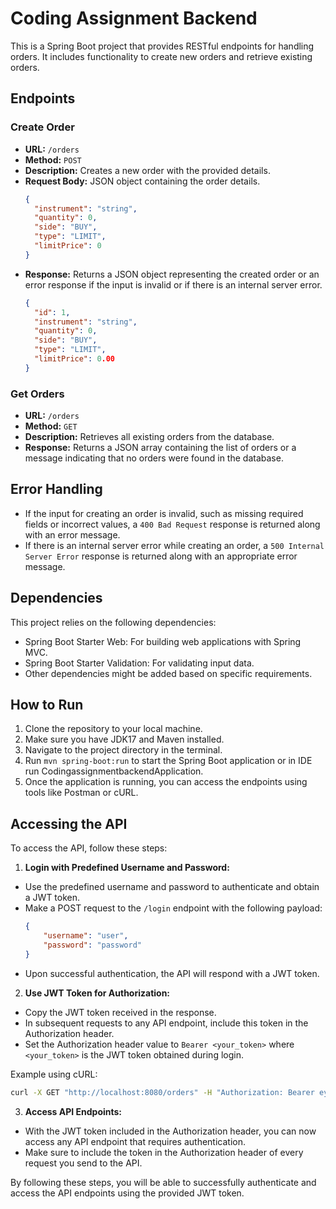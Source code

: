 # Coding Assignment Backend

This is a Spring Boot project that provides RESTful endpoints for handling orders. It includes functionality to create new orders and retrieve existing orders.

## Endpoints

### Create Order

- **URL:** `/orders`
- **Method:** `POST`
- **Description:** Creates a new order with the provided details.
- **Request Body:** JSON object containing the order details.
  ```json
  {
    "instrument": "string",
    "quantity": 0,
    "side": "BUY",
    "type": "LIMIT",
    "limitPrice": 0
  }
  ```
- **Response:** Returns a JSON object representing the created order or an error response if the input is invalid or if there is an internal server error.
  ```json
  {
    "id": 1,
    "instrument": "string",
    "quantity": 0,
    "side": "BUY",
    "type": "LIMIT",
    "limitPrice": 0.00
  }
  ```

### Get Orders

- **URL:** `/orders`
- **Method:** `GET`
- **Description:** Retrieves all existing orders from the database.
- **Response:** Returns a JSON array containing the list of orders or a message indicating that no orders were found in the database.

## Error Handling

- If the input for creating an order is invalid, such as missing required fields or incorrect values, a `400 Bad Request` response is returned along with an error message.
- If there is an internal server error while creating an order, a `500 Internal Server Error` response is returned along with an appropriate error message.

## Dependencies

This project relies on the following dependencies:

- Spring Boot Starter Web: For building web applications with Spring MVC.
- Spring Boot Starter Validation: For validating input data.
- Other dependencies might be added based on specific requirements.

## How to Run

1. Clone the repository to your local machine.
2. Make sure you have JDK17 and Maven installed.
3. Navigate to the project directory in the terminal.
4. Run `mvn spring-boot:run` to start the Spring Boot application or in IDE run CodingassignmentbackendApplication.
5. Once the application is running, you can access the endpoints using tools like Postman or cURL.

## Accessing the API

To access the API, follow these steps:

1. **Login with Predefined Username and Password:**
  - Use the predefined username and password to authenticate and obtain a JWT token.
  - Make a POST request to the `/login` endpoint with the following payload:
    ```json
    {
        "username": "user",
        "password": "password"
    }
    ```
  - Upon successful authentication, the API will respond with a JWT token.

2. **Use JWT Token for Authorization:**
  - Copy the JWT token received in the response.
  - In subsequent requests to any API endpoint, include this token in the Authorization header.
  - Set the Authorization header value to `Bearer <your_token>` where `<your_token>` is the JWT token obtained during login.

Example using cURL:
   ```bash
   curl -X GET "http://localhost:8080/orders" -H "Authorization: Bearer eyJhbGciOiJIUzI1NiIsInR5cCI6IkpXVCJ9.eyJzdWIiOiIxMjM0NTY3ODkwIiwibmFtZSI6IkpvaG4gRG9lIiwiaWF0IjoxNTE2MjM5MDIyfQ.SflKxwRJSMeKKF2QT4fwpMeJf36POk6yJV_adQssw5c"
   ```

3. **Access API Endpoints:**
  - With the JWT token included in the Authorization header, you can now access any API endpoint that requires authentication.
  - Make sure to include the token in the Authorization header of every request you send to the API.

By following these steps, you will be able to successfully authenticate and access the API endpoints using the provided JWT token.
